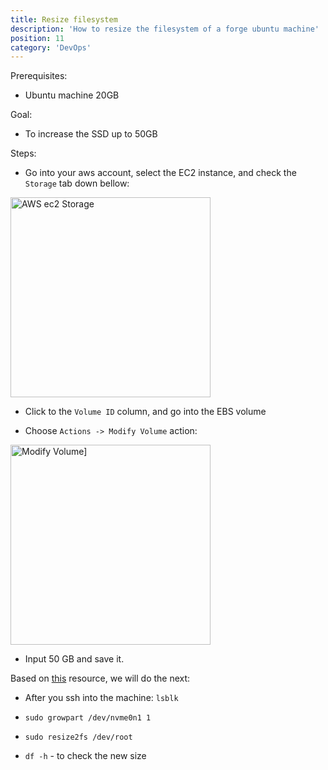 ```yaml
---
title: Resize filesystem
description: 'How to resize the filesystem of a forge ubuntu machine'
position: 11
category: 'DevOps'
---
```


Prerequisites:
- Ubuntu machine 20GB


Goal:
- To increase the SSD up to 50GB


Steps:
- Go into your aws account, select the EC2 instance, and check the `Storage` tab down bellow: 

<img src="/img-api-ci/aws-ssd.png" width="320" height="320" alt="AWS ec2 Storage"/>

- Click to the `Volume ID` column, and go into the EBS volume

- Choose `Actions -> Modify Volume` action: 

<img src="/img-api-ci/modify-volume.png" width="320" height="320" alt="Modify Volume]"/>

- Input 50 GB and save it.

 Based on [this](https://docs.amazonaws.cn/en_us/AWSEC2/latest/UserGuide/recognize-expanded-volume-linux.html) resource, we will do the next:

- After you ssh into the machine: `lsblk`

- `sudo growpart /dev/nvme0n1 1`

- `sudo resize2fs /dev/root`

- `df -h` - to check the new size





